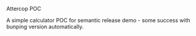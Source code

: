 Attercop POC

A simple calculator POC for semantic release demo - some success with bunping version automatically.
